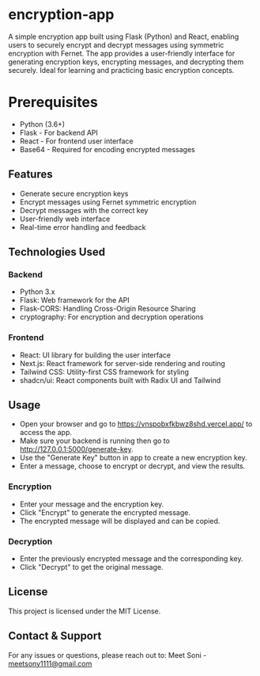 # encryption-app
A simple encryption app built using Flask (Python) and React, enabling users to securely encrypt and decrypt messages using symmetric encryption with Fernet. The app provides a user-friendly interface for generating encryption keys, encrypting messages, and decrypting them securely. Ideal for learning and practicing basic encryption concepts.

# **Prerequisites**
- Python (3.6+)
- Flask - For backend API
- React - For frontend user interface
- Base64 - Required for encoding encrypted messages

## Features

- Generate secure encryption keys
- Encrypt messages using Fernet symmetric encryption
- Decrypt messages with the correct key
- User-friendly web interface
- Real-time error handling and feedback

## Technologies Used

### Backend
- Python 3.x
- Flask: Web framework for the API
- Flask-CORS: Handling Cross-Origin Resource Sharing
- cryptography: For encryption and decryption operations

### Frontend
- React: UI library for building the user interface
- Next.js: React framework for server-side rendering and routing
- Tailwind CSS: Utility-first CSS framework for styling
- shadcn/ui: React components built with Radix UI and Tailwind

## Usage
- Open your browser and go to https://vnspobxfkbwz8shd.vercel.app/ to access the app.
- Make sure your backend is running then go to http://127.0.0.1:5000/generate-key.
- Use the "Generate Key" button in app to create a new encryption key.
- Enter a message, choose to encrypt or decrypt, and view the results.

### Encryption
- Enter your message and the encryption key.
- Click "Encrypt" to generate the encrypted message.
- The encrypted message will be displayed and can be copied.

### Decryption
- Enter the previously encrypted message and the corresponding key.
- Click "Decrypt" to get the original message.

## License
This project is licensed under the MIT License.

## Contact & Support
For any issues or questions, please reach out to:
Meet Soni - meetsony1111@gmail.com
